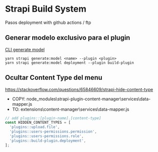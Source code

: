 # Strapi Build System
Pasos deployment with github actions / ftp 

## Generar modelo exclusivo para el plugin
[CLI generate model](https://strapi.io/documentation/developer-docs/latest/developer-resources/cli/CLI.html#strapi-generate-model)
```
yarn strapi generate:model <name> --plugin <plugin>
yarn strapi generate:model deployment --plugin build-plugin
```

## Ocultar Content Type del menu
https://stackoverflow.com/questions/65846609/strapi-hide-content-type

- COPY: node_modules\strapi-plugin-content-manager\services\data-mapper.js
- TO: extensions\content-manager\services\data-mapper.js

```js
// add plugins::[plugin-name].[content-type]
const HIDDEN_CONTENT_TYPES = [
  'plugins::upload.file',
  'plugins::users-permissions.permission',
  'plugins::users-permissions.role',
  'plugins::build-plugin.deployment',
];
```